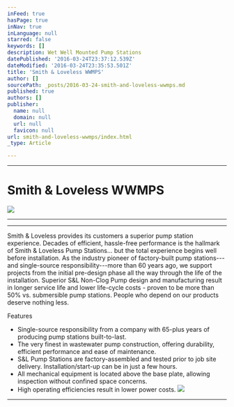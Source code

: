```yaml
---
inFeed: true
hasPage: true
inNav: true
inLanguage: null
starred: false
keywords: []
description: Wet Well Mounted Pump Stations
datePublished: '2016-03-24T23:37:12.539Z'
dateModified: '2016-03-24T23:35:53.501Z'
title: 'Smith & Loveless WWMPS'
author: []
sourcePath: _posts/2016-03-24-smith-and-loveless-wwmps.md
published: true
authors: []
publisher:
  name: null
  domain: null
  url: null
  favicon: null
url: smith-and-loveless-wwmps/index.html
_type: Article

---
```

****

# Smith & Loveless WWMPS
![](https://the-grid-user-content.s3-us-west-2.amazonaws.com/83c45d69-a834-496c-93da-6871512abac5.jpg)

****

****

Smith & Loveless provides its customers a superior pump station experience. Decades of efficient, hassle-free performance is the hallmark of Smith & Loveless Pump Stations... but the total experience begins well before installation. As the industry pioneer of factory-built pump stations---and single-source responsibility---more than 60 years ago, we support projects from the initial pre-design phase all the way through the life of the installation.  Superior S&L Non-Clog Pump design and manufacturing result in longer service life and lower life-cycle costs - proven to be more than 50% vs. submersible pump stations. People who depend on our products deserve nothing less.

Features

* Single-source responsibility from a company with 65-plus years of producing pump stations built-to-last. 
* The very finest in wastewater pump construction, offering durability, efficient performance and ease of maintenance. 
* S&L Pump Stations are factory-assembled and tested prior to job site delivery. Installation/start-up can be in just a few hours. 
* All mechanical equipment is located above the base plate, allowing inspection without confined space concerns. 
* High operating efficiencies result in lower power costs.
![](https://the-grid-user-content.s3-us-west-2.amazonaws.com/8f86ad48-9737-4bf3-8373-47809cf1f065.jpg)

****